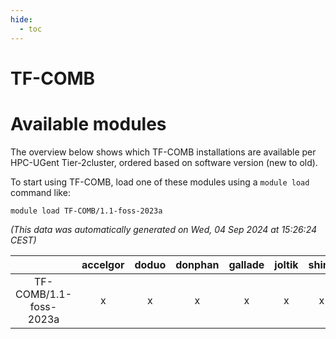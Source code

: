 ```yaml
---
hide:
  - toc
---
```


TF-COMB
=======

# Available modules


The overview below shows which TF-COMB installations are available per HPC-UGent Tier-2cluster, ordered based on software version (new to old).

To start using TF-COMB, load one of these modules using a `module load` command like:

```shell
module load TF-COMB/1.1-foss-2023a
```

*(This data was automatically generated on Wed, 04 Sep 2024 at 15:26:24 CEST)*  

| |accelgor|doduo|donphan|gallade|joltik|shinx|skitty|
| :---: | :---: | :---: | :---: | :---: | :---: | :---: | :---: |
|TF-COMB/1.1-foss-2023a|x|x|x|x|x|x|x|
